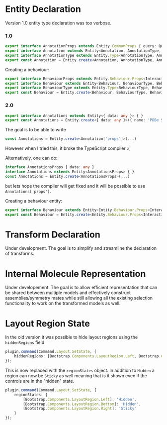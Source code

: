 Entity Declaration
==================

Version 1.0 entity type declaration was too verbose. 

### 1.0

```TypeScript
export interface AnnotationProps extends Entity.CommonProps { query: Query.Source; color: Visualization.Color; }
export interface Annotation extends Entity<Annotation, AnnotationType, AnnotationProps> { }         
export interface AnnotationType extends Entity.Type<AnnotationType, Annotation, AnnotationProps> { }   
export const Annotation = Entity.create<Annotation, AnnotationType, AnnotationProps>({ name: 'PDBe Sequence Annotation', typeClass: 'Object', shortName: 'SA', description: 'Represents PDBe sequence annotation.' }, { isSilent: true, isFocusable: true });
```

Creating a behaviour:

```TypeScript
export interface BehaviourProps extends Entity.Behaviour.Props<Interactivity.Behaviour> { }
export interface Behaviour extends Entity<Behaviour, BehaviourType, BehaviourProps> { }         
export interface BehaviourType extends Entity.Type<BehaviourType, Behaviour, BehaviourProps> { }   
export const Behaviour = Entity.create<Behaviour, BehaviourType, BehaviourProps>({ name: 'PDBe Sequence Annotation Behaviour', typeClass: 'Behaviour', shortName: 'SA', description: 'Represents PDBe sequence annoation behaviour.' });
```    

### 2.0

```TypeScript
export interface Annotations extends Entity<{ data: any }> { }
export const Annotations = Entity.create<{ data: any }>({ name: 'PDBe Sequence Annotations', typeClass: 'Data', shortName: 'SA', description: 'Represents PDBe sequence annotation data.' });
```

The goal is to be able to write 

```TypeScript
const Annotations = Entity.create<Annotation['props']>(...)
```

However when I tried this, it broke the TypeScript compiler :(

Alternatively, one can do:

```TypeScript
interface AnnotationsProps { data: any }
interface Annotations extends Entity<AnnotationsProps> { }
const Annotations = Entity.create<AnnotationsProps>(...)
```

but lets hope the compiler will get fixed and it will be possible to use ``Annotations['props']``.

Creating a behaviour entity:

```TypeScript
export interface Behaviour extends Entity<Entity.Behaviour.Props<Interactivity.Behaviour>> { }
export const Behaviour = Entity.create<Entity.Behaviour.Props<Interactivity.Behaviour>>({ name: 'PDBe Sequence Annotation Behaviour', typeClass: 'Behaviour', shortName: 'SA', description: 'Represents PDBe sequence annoation behaviour.' });
```

Transform Declaration
=====================

Under development. The goal is to simplify and streamline the declaration of transforms.

Internal Molecule Representation
================================

Under developement. The goal is to allow efficient representation that can be shared between
multiple models and effectively construct assemblies/symmetry mates while still allowing all
the existing selection functionality to work on the transformed models as well.

Layout Region State
===================

In the old version it was possible to hide layout regions using the ``hiddenRegions`` field

```TypeScript
plugin.command(Command.Layout.SetState, { 
    hiddenRegions: [Bootstrap.Components.LayoutRegion.Left, Bootstrap.Components.LayoutRegion.Bottom]
});
```

This is now replaced with the ``regionStates`` object. In addition to ``Hidden`` a region can
now be ``Sticky`` as well meaning that is it shown even if the controls are in the "hidden" state.

```TypeScript
plugin.command(Command.Layout.SetState, { 
    regionStates: { 
        [Bootstrap.Components.LayoutRegion.Left]: 'Hidden', 
        [Bootstrap.Components.LayoutRegion.Bottom]: 'Hidden',
        [Bootstrap.Components.LayoutRegion.Right]: 'Sticky'
    }
});

